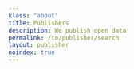 ```yaml
---
klass: "about"
title: Publishers
description: We publish open data
permalink: /to/publisher/search
layout: publisher
noindex: true
---
```

